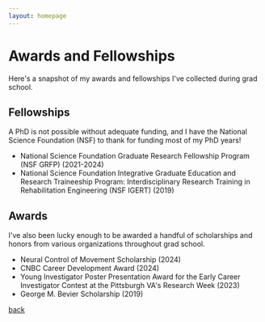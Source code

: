 ```yaml
---
layout: homepage
---
```


# Awards and Fellowships
Here's a snapshot of my awards and fellowships I've collected during grad school. 

## **Fellowships**
A PhD is not possible without adequate funding, and I have the National Science Foundation (NSF) to thank for funding most of my PhD years!
- National Science Foundation Graduate Research Fellowship Program (NSF GRFP) (2021-2024)
- National Science Foundation Integrative Graduate Education and Research Traineeship Program: Interdisciplinary Research Training in Rehabilitation Engineering (NSF IGERT) (2019)

## **Awards**
I've also been lucky enough to be awarded a handful of scholarships and honors from various organizations throughout grad school. 
- Neural Control of Movement Scholarship (2024)
- CNBC Career Development Award (2024)
- Young Investigator Poster Presentation Award for the Early Career Investigator Contest at the Pittsburgh VA's Research Week (2023)
- George M. Bevier Scholarship (2019)

[back](./)

